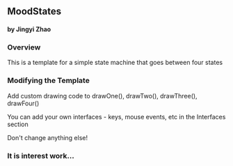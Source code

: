 ## MoodStates
#### by Jingyi Zhao


### Overview
This is a template for a simple state machine that goes between four states


### Modifying the Template


 Add custom drawing code to drawOne(), drawTwo(), drawThree(), drawFour()

 You can add your own interfaces - keys, mouse events, etc in the Interfaces section

Don't change anything else! 

### It is interest work...
